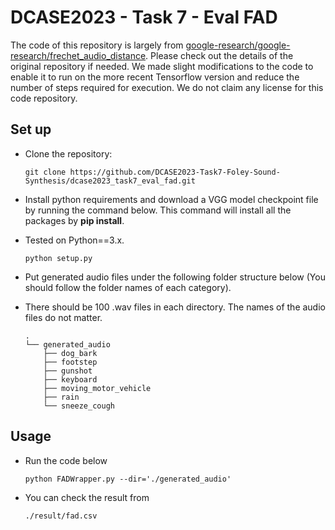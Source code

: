 # DCASE2023 - Task 7 - Eval FAD

The code of this repository is largely from [google-research/google-research/frechet_audio_distance](https://github.com/google-research/google-research/tree/master/frechet_audio_distance). Please check out the details of the original repository if needed. We made slight modifications to the code to enable it to run on the more recent Tensorflow version and reduce the number of steps required for execution. We do not claim any license for this code repository.

## Set up

* Clone the repository: 

  ```
  git clone https://github.com/DCASE2023-Task7-Foley-Sound-Synthesis/dcase2023_task7_eval_fad.git
  ```
* Install python requirements and download a VGG model checkpoint file by running the command below. This command will install all the packages by **pip install**.
* Tested on Python==3.x.

  ```
  python setup.py
  ```
* Put generated audio files under the following folder structure below (You should follow the folder names of each category). 
* There should be 100 .wav files in each directory. The names of the audio files do not matter. 

  ```
  .
  └── generated_audio
      ├── dog_bark
      ├── footstep
      ├── gunshot
      ├── keyboard
      ├── moving_motor_vehicle
      ├── rain
      └── sneeze_cough
  ```
  
## Usage
* Run the code below
  ```
  python FADWrapper.py --dir='./generated_audio'
  ```
* You can check the result from 
  ```
  ./result/fad.csv
  ```